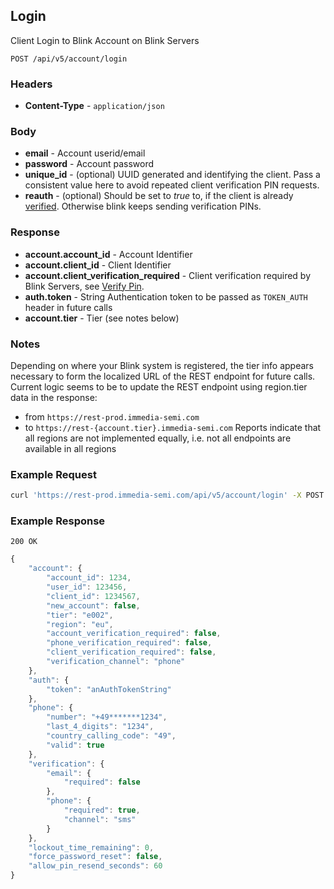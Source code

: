 ## Login
Client Login to Blink Account on Blink Servers

`POST /api/v5/account/login`

### Headers
- **Content-Type** -  `application/json`

### Body
- **email** - Account userid/email
- **password** - Account password
- **unique_id** - (optional) UUID generated and identifying the client.  Pass a consistent value here to avoid repeated client verification PIN requests.
- **reauth** - (optional) Should be set to *true* to, if the client is already [verified](verifyPin.md). Otherwise blink keeps sending verification PINs.

### Response
- **account&#46;account_id** - Account Identifier 
- **account&#46;client_id** - Client Identifier
- **account&#46;client_verification_required** - Client verification required by Blink Servers, see [Verify Pin](verifyPin.md).
- **auth&#46;token** - String Authentication token to be passed as `TOKEN_AUTH` header in future calls
- **account&#46;tier** - Tier (see notes below)

### Notes
Depending on where your Blink system is registered, the tier info appears necessary to form the localized URL of the REST endpoint for future calls. Current logic seems to be to update the REST endpoint using region.tier data in the response:
- from `https://rest-prod.immedia-semi.com`
- to `https://rest-{account.tier}.immedia-semi.com` Reports indicate that all regions are not implemented equally, i.e. not all endpoints are available in all regions

### Example Request
```sh
curl 'https://rest-prod.immedia-semi.com/api/v5/account/login' -X POST  -H 'Content-Type: application/json' -d '{"unique_id": "00000000-0000-0000-0000-000000000000", "password":"aPassword","email":"anEmail"}'
```


### Example Response
`200 OK`

```javascript
{
    "account": {
        "account_id": 1234,
        "user_id": 123456,
        "client_id": 1234567,
        "new_account": false,
        "tier": "e002",
        "region": "eu",
        "account_verification_required": false,
        "phone_verification_required": false,
        "client_verification_required": false,
        "verification_channel": "phone"
    },
    "auth": {
        "token": "anAuthTokenString"
    },
    "phone": {
        "number": "+49*******1234",
        "last_4_digits": "1234",
        "country_calling_code": "49",
        "valid": true
    },
    "verification": {
        "email": {
            "required": false
        },
        "phone": {
            "required": true,
            "channel": "sms"
        }
    },
    "lockout_time_remaining": 0,
    "force_password_reset": false,
    "allow_pin_resend_seconds": 60
}
```
